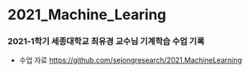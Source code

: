 # 2021_Machine_Learing

### 2021-1학기 세종대학교 최유경 교수님 기계학습 수업 기록

- 수업 자료 https://github.com/sejongresearch/2021.MachineLearning
